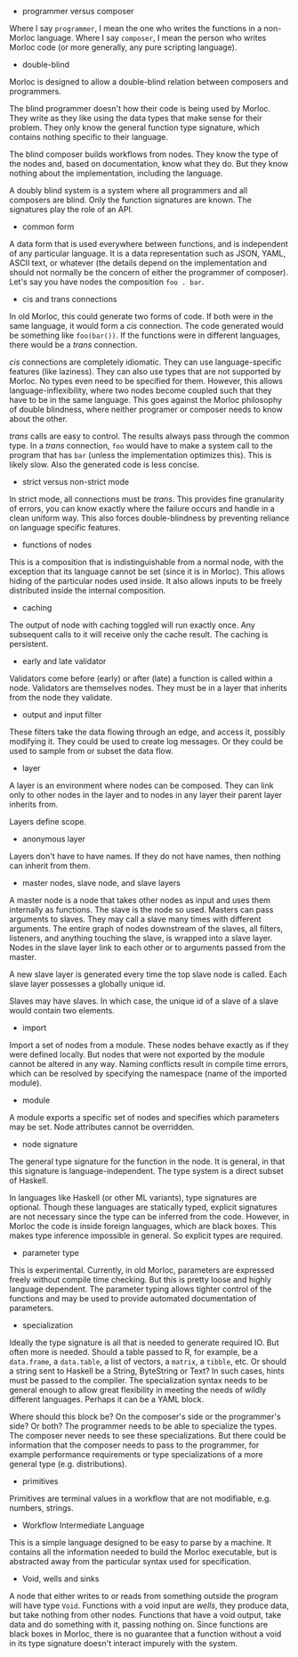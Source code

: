  * programmer versus composer

Where I say `programmer`, I mean the one who writes the functions in a
non-Morloc language. Where I say `composer`, I mean the person who writes
Morloc code (or more generally, any pure scripting language).


 * double-blind

Morloc is designed to allow a double-blind relation between composers and
programmers.

The blind programmer doesn't how their code is being used by Morloc. They write
as they like using the data types that make sense for their problem. They only
know the general function type signature, which contains nothing specific to
their language. 

The blind composer builds workflows from nodes. They know the type of the nodes
and, based on documentation, know what they do. But they know nothing about the
implementation, including the language.

A doubly blind system is a system where all programmers and all composers are
blind. Only the function signatures are known. The signatures play the role of
an API.


 * common form

A data form that is used everywhere between functions, and is independent of
any particular language. It is a data representation such as JSON, YAML, ASCII
text, or whatever (the details depend on the implementation and should not
normally be the concern of either the programmer of composer).
Let's say you have nodes the composition `foo . bar`.


 * cis and trans connections

In old Morloc, this could generate two forms of code. If both were in the same
language, it would form a *cis* connection. The code generated would be
something like `foo(bar())`. If the functions were in different languages,
there would be a *trans* connection.

*cis* connections are completely idiomatic. They can use language-specific
features (like laziness). They can also use types that are not supported by
Morloc. No types even need to be specified for them. However, this allows
language-inflexibility, where two nodes become coupled such that they have to
be in the same language. This goes against the Morloc philosophy of double
blindness, where neither programer or composer needs to know about the other.

*trans* calls are easy to control. The results always pass through the common
type. In a *trans* connection, `foo` would have to make a system call to the
program that has `bar` (unless the implementation optimizes this). This is
likely slow. Also the generated code is less concise.


 * strict versus non-strict mode

In strict mode, all connections must be *trans*. This provides fine granularity
of errors, you can know exactly where the failure occurs and handle in a clean
uniform way. This also forces double-blindness by preventing reliance on
language specific features.


 * functions of nodes

This is a composition that is indistinguishable from a normal node, with the
exception that its language cannot be set (since it is in Morloc). This allows
hiding of the particular nodes used inside. It also allows inputs to be freely
distributed inside the internal composition.


 * caching

The output of node with caching toggled will run exactly once. Any subsequent
calls to it will receive only the cache result. The caching is persistent.


 * early and late validator

Validators come before (early) or after (late) a function is called within
a node. Validators are themselves nodes. They must be in a layer that inherits
from the node they validate.


 * output and input filter

These filters take the data flowing through an edge, and access it, possibly
modifying it. They could be used to create log messages. Or they could be used to sample from or subset the data flow.


 * layer

A layer is an environment where nodes can be composed. They can link only to
other nodes in the layer and to nodes in any layer their parent layer inherits
from.

Layers define scope.


 * anonymous layer

Layers don't have to have names. If they do not have names, then nothing can
inherit from them.


 * master nodes, slave node, and slave layers

A master node is a node that takes other nodes as input and uses them
internally as functions. The slave is the node so used. Masters can pass
arguments to slaves. They may call a slave many times with different arguments.
The entire graph of nodes downstream of the slaves, all filters, listeners, and
anything touching the slave, is wrapped into a slave layer. Nodes in the slave
layer link to each other or to arguments passed from the master.

A new slave layer is generated every time the top slave node is called. Each
slave layer possesses a globally unique id. 

Slaves may have slaves. In which case, the unique id of a slave of a slave
would contain two elements.


 * import

Import a set of nodes from a module. These nodes behave exactly as if they were
defined locally. But nodes that were not exported by the module cannot be
altered in any way. Naming conflicts result in compile time errors, which can
be resolved by specifying the namespace (name of the imported module).


 * module

A module exports a specific set of nodes and specifies which parameters may be
set. Node attributes cannot be overridden.


 * node signature

The general type signature for the function in the node. It is general, in that
this signature is language-independent. The type system is a direct subset of
Haskell.

In languages like Haskell (or other ML variants), type signatures are optional.
Though these languages are statically typed, explicit signatures are not
necessary since the type can be inferred from the code. However, in Morloc the
code is inside foreign languages, which are black boxes. This makes type
inference impossible in general. So explicit types are required.


 * parameter type

This is experimental. Currently, in old Morloc, parameters are expressed freely
without compile time checking. But this is pretty loose and highly language
dependent. The parameter typing allows tighter control of the functions and may
be used to provide automated documentation of parameters.


 * specialization

Ideally the type signature is all that is needed to generate required IO. But
often more is needed. Should a table passed to R, for example, be
a `data.frame`, a `data.table`, a list of vectors, a `matrix`, a `tibble`, etc.
Or should a string sent to Haskell be a String, ByteString or Text? In such
cases, hints must be passed to the compiler. The specialization syntax needs to
be general enough to allow great flexibility in meeting the needs of wildly
different languages. Perhaps it can be a YAML block.

Where should this block be? On the composer's side or the programmer's side? Or
both? The programmer needs to be able to specialize the types. The composer
never needs to see these specializations. But there could be information that
the composer needs to pass to the programmer, for example performance
requirements or type specializations of a more general type (e.g.
distributions).


 * primitives

Primitives are terminal values in a workflow that are not modifiable, e.g.
numbers, strings.


 * Workflow Intermediate Language

This is a simple language designed to be easy to parse by a machine. It
contains all the information needed to build the Morloc executable, but is
abstracted away from the particular syntax used for specification.


 * Void, wells and sinks

A node that either writes to or reads from something outside the program will
have type `Void`. Functions with a void input are *wells*, they produce data,
but take nothing from other nodes. Functions that have a void output, take data
and do something with it, passing nothing on. Since functions are black boxes
in Morloc, there is no guarantee that a function without a void in its type
signature doesn't interact impurely with the system.

